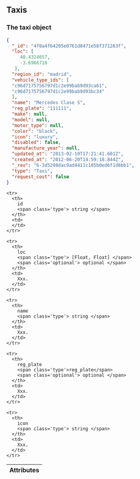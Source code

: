 ## Taxis


### The taxi object

~~~json
{
  "_id": "4f0a4f64205e0761d8471e58f371263f",
  "loc": [
     40.4324657,
     -3.6966718
   ],
  "region_id": "madrid",
  "vehicle_type_ids": [
  "c96d7175756797d1c2e99bab9d93ca61",
  "c96d7175756797d1c2e99bab9d93bc34"
  ],
  "name": "Mercedes Clase S",
  "reg_plate": "111111",
  "make": null,
  "model": null,
  "motor_type": null,
  "color": "black",
  "icon": "luxury",
  "disabled": false,
  "manufacture_year": null,
  "updated_at": "2013-02-19T17:21:41.601Z",
  "created_at": "2012-06-20T14:59:18.844Z",
  "_rev": "6-3d5298dac9ad4411c185b0ed6f1d8bb1",
  "type": "Taxi",
  "request_cost": false
}
~~~

<table class="vertical">
  <thead>
    <tr><th colspan="2">Attributes</th></tr>
  </thead>
  <tbody>

    <tr>
      <th>
        id
        <span class='type'> string </span>
      </th>
      <td>
      </td>
    </tr>

    <tr>
      <th>
        loc
        <span class='type'> [Float, Float] </span>
        <span class='optional'> optional </span>
      </th>
      <td>
        Xxx.
      </td>
    </tr>

    <tr>
      <th>
        name
        <span class='type'> string </span>
      </th>
      <td>
        Xxx.
      </td>
    </tr>

    <tr>
      <th>
        reg_plate
        <span class='type'>reg_plate</span>
        <span class='optional'> optional </span>
      </th>
      <td>
        Xxx.
      </td>
    </tr>

    <tr>
      <th>
        icon
        <span class='type'> string </span>
      </th>
      <td>
        Xxx.
      </td>
    </tr>

  </tbody>
</table>

